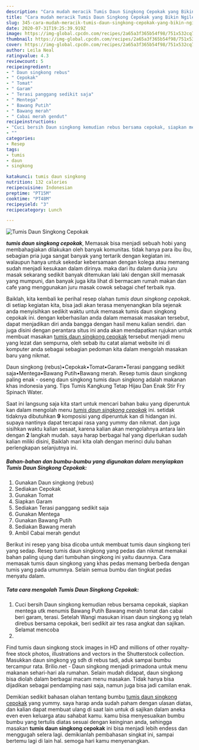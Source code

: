 ```yaml
---
description: "Cara mudah meracik Tumis Daun Singkong Cepokak yang Bikin Ngiler"
title: "Cara mudah meracik Tumis Daun Singkong Cepokak yang Bikin Ngiler"
slug: 345-cara-mudah-meracik-tumis-daun-singkong-cepokak-yang-bikin-ngiler
date: 2020-07-31T19:25:39.919Z
image: https://img-global.cpcdn.com/recipes/2a65a3f365b54f98/751x532cq70/tumis-daun-singkong-cepokak-foto-resep-utama.jpg
thumbnail: https://img-global.cpcdn.com/recipes/2a65a3f365b54f98/751x532cq70/tumis-daun-singkong-cepokak-foto-resep-utama.jpg
cover: https://img-global.cpcdn.com/recipes/2a65a3f365b54f98/751x532cq70/tumis-daun-singkong-cepokak-foto-resep-utama.jpg
author: Leila Neal
ratingvalue: 4.3
reviewcount: 5
recipeingredient:
- " Daun singkong rebus"
- " Cepokak"
- " Tomat"
- " Garam"
- " Terasi panggang sedikit saja"
- " Mentega"
- " Bawang Putih"
- " Bawang merah"
- " Cabai merah gendut"
recipeinstructions:
- "Cuci bersih Daun singkong kemudian rebus bersama cepokak, siapkan mentega utk menumis Bawang Putih Bawang merah tomat dan cabai beri garam, terasi. Setelah Wangi masukan irisan daun singkong yg telah direbus bersama cepokak, beri sedikit air tes rasa angkat dan sajikan. Selamat mencoba"
- ""
categories:
- Resep
tags:
- tumis
- daun
- singkong

katakunci: tumis daun singkong 
nutrition: 132 calories
recipecuisine: Indonesian
preptime: "PT15M"
cooktime: "PT48M"
recipeyield: "3"
recipecategory: Lunch

---
```



![Tumis Daun Singkong Cepokak](https://img-global.cpcdn.com/recipes/2a65a3f365b54f98/751x532cq70/tumis-daun-singkong-cepokak-foto-resep-utama.jpg)

<b><i>tumis daun singkong cepokak</i></b>, Memasak bisa menjadi sebuah hobi yang membahagiakan dilakukan oleh banyak komunitas. tidak hanya para ibu ibu, sebagian pria juga sangat banyak yang tertarik dengan kegiatan ini. walaupun hanya untuk sekedar kebersamaan dengan kolega atau memang sudah menjadi kesukaan dalam dirinya. maka dari itu dalam dunia juru masak sekarang sedikit banyak ditemukan laki laki dengan skill memasak yang mumpuni, dan banyak juga kita lihat di bermacam rumah makan dan cafe yang menggunakan juru masak cowok sebagai chef terbaik nya.

Baiklah, kita kembali ke perihal resep olahan <i>tumis daun singkong cepokak</i>. di setiap kegiatan kita, bisa jadi akan terasa menyenangkan bila sejenak anda menyisihkan sedikit waktu untuk memasak tumis daun singkong cepokak ini. dengan keberhasilan anda dalam memasak masakan tersebut, dapat menjadikan diri anda bangga dengan hasil menu kalian sendiri. dan juga disini dengan perantara situs ini anda akan mendapatkan rujukan untuk membuat masakan <u>tumis daun singkong cepokak</u> tersebut menjadi menu yang lezat dan sempurna, oleh sebab itu catat alamat website ini di komputer anda sebagai sebagian pedoman kita dalam mengolah masakan baru yang nikmat.

Daun singkong (rebus)•Cepokak•Tomat•Garam•Terasi panggang sedikit saja•Mentega•Bawang Putih•Bawang merah. Resep tumis daun singkong paling enak - oseng daun singkong tumis daun singkong adalah makanan khas indonesia yang. Tips Tumis Kangkung Tetap Hijau Dan Enak Stir Fry Spinach Water.


Saat ini langsung saja kita start untuk mencari bahan baku yang diperuntuk kan dalam mengolah menu <u><i>tumis daun singkong cepokak</i></u> ini. setidak tidaknya dibutuhkan <b>9</b> komposisi yang diperuntuk kan di hidangan ini. supaya nantinya dapat tercapai rasa yang yummy dan nikmat. dan juga sisihkan waktu kalian sesaat, karena kalian akan mengolahnya antara lain dengan <b>2</b> langkah mudah. saya harap berbagai hal yang diperlukan sudah kalian miliki disini, Baiklah mari kita olah dengan merinci dulu bahan perlengkapan selanjutnya ini.

<!--inarticleads1-->

##### Bahan-bahan dan bumbu-bumbu yang digunakan dalam menyiapkan Tumis Daun Singkong Cepokak:

1. Gunakan  Daun singkong (rebus)
1. Sediakan  Cepokak
1. Gunakan  Tomat
1. Siapkan  Garam
1. Sediakan  Terasi panggang sedikit saja
1. Gunakan  Mentega
1. Gunakan  Bawang Putih
1. Sediakan  Bawang merah
1. Ambil  Cabai merah gendut


Berikut ini resep yang bisa dicoba untuk membuat tumis daun singkong teri yang sedap. Resep tumis daun singkong yang pedas dan nikmat memakai bahan paling ujung dari tumbuhan singkong ini yaitu daunnya. Cara memasak tumis daun singkong yang khas pedas memang berbeda dengan tumis yang pada umumnya. Selain semua bumbu dan tingkat pedas menyatu dalam. 

<!--inarticleads2-->

##### Tata cara mengolah Tumis Daun Singkong Cepokak:

1. Cuci bersih Daun singkong kemudian rebus bersama cepokak, siapkan mentega utk menumis Bawang Putih Bawang merah tomat dan cabai beri garam, terasi. Setelah Wangi masukan irisan daun singkong yg telah direbus bersama cepokak, beri sedikit air tes rasa angkat dan sajikan. Selamat mencoba
1. 


Find tumis daun singkong stock images in HD and millions of other royalty-free stock photos, illustrations and vectors in the Shutterstock collection. Masukkan daun singkong yg sdh di rebus tadi, aduk sampai bumbu tercampur rata. Brilio.net - Daun singkong menjadi primadona untuk menu makanan sehari-hari ala rumahan. Selain mudah didapat, daun singkong bisa diolah dalam berbagai macam menu masakan. Tidak hanya bisa dijadikan sebagai pendamping nasi saja, namun juga bisa jadi camilan enak. 

Demikian sedikit bahasan olahan tentang bumbu <u>tumis daun singkong cepokak</u> yang yummy. saya harap anda sudah paham dengan ulasan diatas, dan kalian dapat membuat ulang di saat lain untuk di sajikan dalam aneka even even keluarga atau sahabat kamu. kamu bisa menyesuaikan bumbu bumbu yang tertulis diatas sesuai dengan keinginan anda, sehingga masakan <b>tumis daun singkong cepokak</b> ini bisa menjadi lebih endess dan menggugah selera lagi. demikianlah pembahasan singkat ini, sampai bertemu lagi di lain hal. semoga hari kamu menyenangkan.
